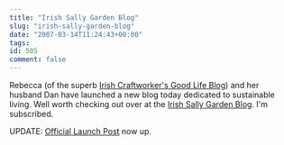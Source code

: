```yaml
---
title: "Irish Sally Garden Blog"
slug: "irish-sally-garden-blog"
date: "2007-03-14T11:24:43+00:00"
tags:
id: 505
comment: false
---
```


Rebecca (of the superb [Irish Craftworker's Good Life Blog](http://www.irishcraftworker.typepad.com/)) and her husband Dan have launched a new blog today dedicated to sustainable living. Well worth checking out over at the [Irish Sally Garden Blog](http://www.sallygardens.typepad.com/). I'm subscribed.

UPDATE: [Official Launch Post](http://sallygardens.typepad.com/sallygardens/2007/03/going_live.html) now up.
